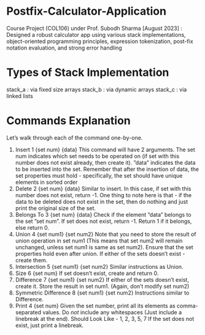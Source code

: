 # Postfix-Calculator-Application
Course Project (COL106) under Prof. Subodh Sharma [August 2023] : Designed a robust calculator app using various stack implementations, object-oriented programming principles, expression tokenization, post-fix notation evaluation, and strong error handling
# Types of Stack Implementation
stack_a : via fixed size arrays
stack_b : via dynamic arrays
stack_c : via linked lists
# Commands Explanation
Let’s walk through each of the command one-by-one.
1) Insert
1 {set num} {data}
This command will have 2 arguments. The set num indicates which set needs
to be operated on (if set with this number does not exist already, then create
it). ”data” indicates the data to be inserted into the set. Remember that after
the insertion of data, the set properties must hold - specifically, the set should
have unique elements in sorted order
2) Delete
2 {set num} {data}
Similar to insert. In this case, if set with this number does not exist, return
-1. One thing to note here is that - if the data to be deleted does not exist in
the set, then do nothing and just print the original size of the set.
3) Belongs To
3 {set num} {data}
Check if the element ”data” belongs to the set ”set num”. If set does not
exist, return -1. Return 1 if it belongs, else return 0.
4) Union
4 {set num1} {set num2}
Note that you need to store the result of union operation in set num1
(This means that set num2 will remain unchanged, unless set num1 is same
as set num2). Ensure that the set properties hold even after union. If either of
the sets doesn’t exist - create them.
5) Intersection
5 {set num1} {set num2}
Similar instructions as Union.
6) Size
6 {set num}
If set doesn’t exist, create and return 0.
7) Difference
7 {set num1} {set num2}
If either of the sets doesn’t exist, create it. Store the result in set num1.
(Again, don’t modify set num2)
8) Symmetric Difference
8 {set num1} {set num2}
Instructions similar to Difference.
9) Print
4 {set num}
Given the set number, print all its elements as comma-separated values. Do
*not* include any whitespaces (Just include a linebreak at the end). Should
Look Like -
1, 2, 3, 5, 7
If the set does not exist, just print a linebreak.
